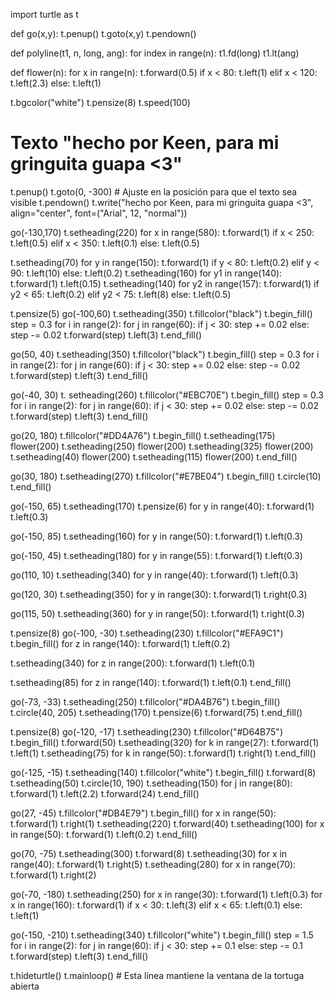 import turtle as t

def go(x,y):
    t.penup()
    t.goto(x,y)
    t.pendown()

def polyline(t1, n, long, ang):
    for index in range(n):
        t1.fd(long)
        t1.lt(ang)
        
def flower(n):
    for x in range(n):
        t.forward(0.5)
        if x < 80:
            t.left(1)
        elif x < 120:
            t.left(2.3)
        else:
            t.left(1)
            
t.bgcolor("white")
t.pensize(8)
t.speed(100)

# Texto "hecho por Keen, para mi gringuita guapa <3"
t.penup()
t.goto(0, -300)  # Ajuste en la posición para que el texto sea visible
t.pendown()
t.write("hecho por Keen, para mi gringuita guapa <3", align="center", font=("Arial", 12, "normal"))

go(-130,170)
t.setheading(220)
for x in range(580):
    t.forward(1)
    if x < 250:
        t.left(0.5)
    elif x < 350:
        t.left(0.1)
    else:
        t.left(0.5)
        
t.setheading(70)
for y in range(150):
    t.forward(1)
    if y < 80:
        t.left(0.2)
    elif y < 90:
        t.left(10)
    else:
        t.left(0.2)
t.setheading(160)
for y1 in range(140):
    t.forward(1)
    t.left(0.15)
t.setheading(140)
for y2 in range(157):
    t.forward(1)
    if y2 < 65:
        t.left(0.2)
    elif y2 < 75:
        t.left(8)
    else:
        t.left(0.5)
        
t.pensize(5)
go(-100,60)
t.setheading(350)
t.fillcolor("black")
t.begin_fill()
step = 0.3
for i in range(2):
    for j in range(60):
        if j < 30:
            step += 0.02
        else:
            step -= 0.02
        t.forward(step)
        t.left(3)
t.end_fill()

go(50, 40)
t.setheading(350)
t.fillcolor("black")
t.begin_fill()
step = 0.3
for i in range(2):
    for j in range(60):
        if j < 30:
            step += 0.02
        else:
            step -= 0.02
        t.forward(step)
        t.left(3)
t.end_fill()

go(-40, 30)
t. setheading(260)
t.fillcolor("#EBC70E")
t.begin_fill()
step = 0.3
for i in range(2):
    for j in range(60):
        if j < 30:
            step += 0.02
        else:
            step -= 0.02
        t.forward(step)
        t.left(3)
t.end_fill()

go(20, 180)
t.fillcolor("#DD4A76")
t.begin_fill()
t.setheading(175)
flower(200)
t.setheading(250)
flower(200)
t.setheading(325)
flower(200)
t.setheading(40)
flower(200)
t.setheading(115)
flower(200)
t.end_fill()

go(30, 180)
t.setheading(270)
t.fillcolor("#E7BE04")
t.begin_fill()
t.circle(10)
t.end_fill()

go(-150, 65)
t.setheading(170)
t.pensize(6)
for y in range(40):
    t.forward(1)
    t.left(0.3)
    
go(-150, 85)
t.setheading(160)
for y in range(50):
    t.forward(1)
    t.left(0.3)
        
go(-150, 45)
t.setheading(180)
for y in range(55):
    t.forward(1)
    t.left(0.3)

go(110, 10)
t.setheading(340)
for y in range(40):
    t.forward(1)
    t.left(0.3)
    
go(120, 30)
t.setheading(350)
for y in range(30):
    t.forward(1)
    t.right(0.3)
    
go(115, 50)
t.setheading(360)
for y in range(50):
    t.forward(1)
    t.right(0.3)
    
t.pensize(8)
go(-100, -30)
t.setheading(230)
t.fillcolor("#EFA9C1")
t.begin_fill()
for z in range(140):
    t.forward(1)
    t.left(0.2)
    
t.setheading(340)
for z in range(200):
    t.forward(1)
    t.left(0.1)
    
t.setheading(85)
for z in range(140):
    t.forward(1)
    t.left(0.1)
t.end_fill()

go(-73, -33)
t.setheading(250)
t.fillcolor("#DA4B76")
t.begin_fill()
t.circle(40, 205)
t.setheading(170)
t.pensize(6)
t.forward(75)
t.end_fill()

t.pensize(8)
go(-120, -17)
t.setheading(230)
t.fillcolor("#D64B75")
t.begin_fill()
t.forward(50)
t.setheading(320)
for k in range(27):
    t.forward(1)
    t.left(1)
t.setheading(75)
for k in range(50):
    t.forward(1)
    t.right(1)
t.end_fill()

go(-125, -15)
t.setheading(140)
t.fillcolor("white")
t.begin_fill()
t.forward(8)
t.setheading(50)
t.circle(10, 190)
t.setheading(150)
for j in range(80):
    t.forward(1)
    t.left(2.2)
t.forward(24)
t.end_fill()

go(27, -45)
t.fillcolor("#DB4E79")
t.begin_fill()
for x in range(50):
    t.forward(1)
    t.right(1)
t.setheading(220)
t.forward(40)
t.setheading(100)
for x in range(50):
    t.forward(1)
    t.left(0.2)
t.end_fill()

go(70, -75)
t.setheading(300)
t.forward(8)
t.setheading(30)
for x in range(40):
    t.forward(1)
    t.right(5)
t.setheading(280)
for x in range(70):
    t.forward(1)
    t.right(2)

go(-70, -180)
t.setheading(250)
for x in range(30):
    t.forward(1)
    t.left(0.3)
for x in range(160):
    t.forward(1)
    if x < 30:
        t.left(3)
    elif x < 65:
        t.left(0.1)
    else:
        t.left(1)
        
go(-150, -210)
t.setheading(340)
t.fillcolor("white")
t.begin_fill()
step = 1.5
for i in range(2):
    for j in range(60):
        if j < 30:
            step += 0.1
        else:
            step -= 0.1
        t.forward(step)
        t.left(3)
t.end_fill()

t.hideturtle()
t.mainloop()  # Esta línea mantiene la ventana de la tortuga abierta
